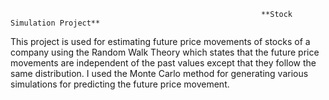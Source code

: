                                                             **Stock Simulation Project**

This project is used for estimating future price movements of stocks of a company using the Random Walk Theory which states that the future price movements are independent of the past values except that they follow the same distribution. I used the Monte Carlo method for generating various simulations for predicting the future price movement. 
